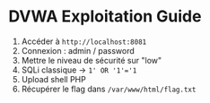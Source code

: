 # DVWA Exploitation Guide

1. Accéder à `http://localhost:8081`
2. Connexion : admin / password
3. Mettre le niveau de sécurité sur "low"
4. SQLi classique → `1' OR '1'='1`
5. Upload shell PHP
6. Récupérer le flag dans `/var/www/html/flag.txt`
